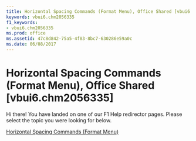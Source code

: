 ```yaml
---
title: Horizontal Spacing Commands (Format Menu), Office Shared [vbui6.chm2056335]
keywords: vbui6.chm2056335
f1_keywords:
- vbui6.chm2056335
ms.prod: office
ms.assetid: 47c8d842-75a5-4f83-8bc7-630286e59a0c
ms.date: 06/08/2017
---
```



# Horizontal Spacing Commands (Format Menu), Office Shared [vbui6.chm2056335]

Hi there! You have landed on one of our F1 Help redirector pages. Please select the topic you were looking for below.

[Horizontal Spacing Commands (Format Menu)](http://msdn.microsoft.com/library/8e3da127-790e-c7fb-dcb5-4f8eb9a5fb70%28Office.15%29.aspx)

